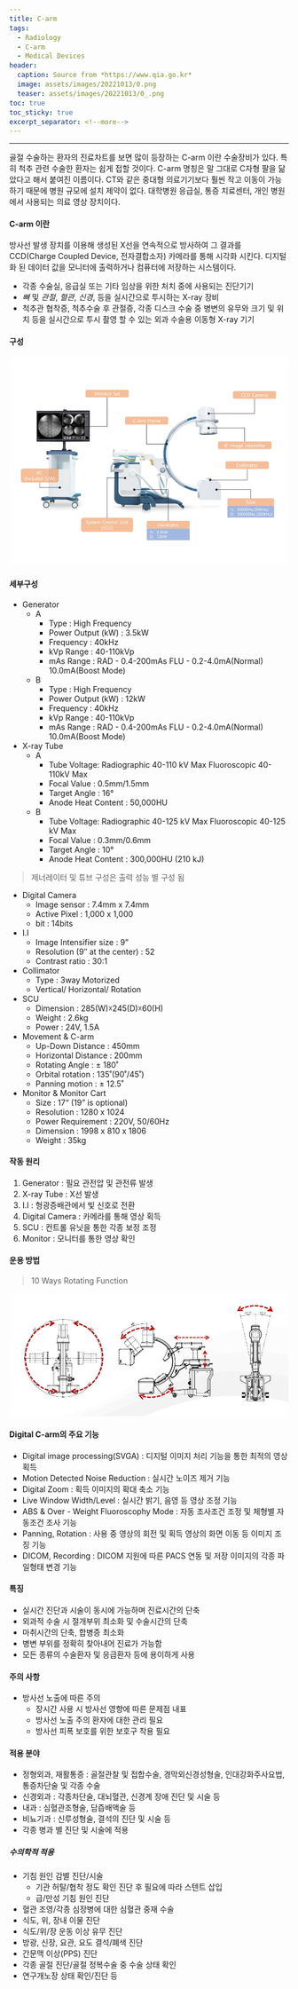 ```yaml
---
title: C-arm
tags:
  - Radiology
  - C-arm
  - Medical Devices
header:
  caption: Source from *https://www.qia.go.kr*
  image: assets/images/20221013/0.png
  teaser: assets/images/20221013/0_.png
toc: true
toc_sticky: true
excerpt_separator: <!--more-->
---
```

---

골절 수술하는 환자의 진료차트를 보면 많이 등장하는 C-arm 이란 수술장비가 있다.
특히 척추 관련 수술한 환자는 쉽게 접할 것이다.
C-arm 명칭은 말 그대로 C자형 팔을 닮았다고 해서 붙여진 이름이다.
CT와 같은 중대형 의료기기보다 훨씬 작고 이동이 가능하기 때문에 병원 규모에 설치 제약이 없다.
대학병원 응급실, 통증 치료센터, 개인 병원에서 사용되는 의료 영상 장치이다. 

#### C-arm 이란

방사선 발생 장치를 이용해 생성된 X선을 연속적으로 방사하여 그 결과를 CCD(Charge Coupled Device, 전자결합소자) 카메라를 통해 시각화 시킨다.
디지털화 된 데이터 값을 모니터에 출력하거나 컴퓨터에 저장하는 시스템이다.

- 각종 수술실, 응급실 또는 기타 임상을 위한 처치 중에 사용되는 진단기기
- *뼈* 및 *관절*, *혈관*, *신경*, 등을 실시간으로 투시하는 X-ray 장비
- 척추관 협착증, 척추수술 후 관절증, 각종 디스크 수술 중 병변의 유무와 크기 및 위치 등을 실시간으로 투시 촬영 할 수 있는 외과 수술용 이동형 X-ray 기기

#### 구성

![](/assets/images/20221013/1.jpg)

#### 세부구성

- Generator
  - A
    - Type : High Frequency
    - Power Output (kW) : 3.5kW
    - Frequency : 40kHz
    - kVp Range : 40-110kVp
    - mAs Range : RAD - 0.4-200mAs  FLU - 0.2-4.0mA(Normal)  10.0mA(Boost Mode)
  - B
      - Type : High Frequency
      - Power Output (kW) : 12kW
      - Frequency : 40kHz
      - kVp Range : 40-110kVp
      - mAs Range : RAD - 0.4-200mAs  FLU - 0.2-4.0mA(Normal)  10.0mA(Boost Mode)
- X-ray Tube
  - A
    - Tube Voltage: Radiographic 40-110 kV Max  Fluoroscopic 40-110kV Max
    - Focal Value : 0.5mm/1.5mm
    - Target Angle : 16°
    - Anode Heat Content : 50,000HU
  - B
    - Tube Voltage: Radiographic 40-125 kV Max  Fluoroscopic 40-125 kV Max
    - Focal Value : 0.3mm/0.6mm
    - Target Angle : 10°
    - Anode Heat Content : 300,000HU (210 kJ)

> 제너레이터 및 튜브 구성은 출력 성능 별 구성 됨

- Digital Camera
  - Image sensor : 7.4mm x 7.4mm
  - Active Pixel : 1,000 x 1,000
  - bit : 14bits
- I.I
  - Image Intensifier size : 9”
  - Resolution (9″ at the center) : 52
  - Contrast ratio : 30:1
- Collimator
  - Type : 3way Motorized
  - Vertical/ Horizontal/ Rotation
- SCU
  - Dimension : 285(W)☓245(D)☓60(H)
  - Weight : 2.6kg
  - Power : 24V, 1.5A
- Movement & C-arm
  - Up-Down Distance : 450mm
  - Horizontal Distance : 200mm
  - Rotating Angle : ± 180˚
  - Orbital rotation : 135˚(90˚/45˚)
  - Panning motion : ± 12.5˚
- Monitor & Monitor Cart
  - Size : 17“ (19” is optional)
  - Resolution : 1280 x 1024
  - Power Requirement : 220V, 50/60Hz
  - Dimension : 1998 x 810 x 1806
  - Weight : 35kg

#### 작동 원리

1. Generator : 필요 관전압 및 관전류 발생
2. X-ray Tube : X선 발생
3. I.I : 형광증배관에서 빛 신호로 전환
4. Digital Camera : 카메라를 통해 영상 획득
5. SCU : 컨트롤 유닛을 통한 각종 보정 조정
6. Monitor : 모니터를 통한 영상 확인

#### 운용 방법

> 10 Ways Rotating Function

![](/assets/images/20221013/2.jpg)

#### Digital C-arm의 주요 기능

- Digital image processing(SVGA) : 디지털 이미지 처리 기능을 통한 최적의 영상 획득
- Motion Detected Noise Reduction : 실시간 노이즈 제거 기능
- Digital Zoom : 획득 이미지의 확대 축소 기능
- Live Window Width/Level : 실시간 밝기, 음영 등 영상 조정 기능
- ABS & Over - Weight Fluoroscophy Mode : 자동 조사조건 조정 및 체형별 자동조건 조사 기능
- Panning, Rotation : 사용 중 영상의 회전 및 획득 영상의 화면 이동 등 이미지 조징 기능
- DICOM, Recording : DICOM 지원에 따른 PACS 연동 및 저장 이미지의 각종 파일형태 변경 기능

#### 특징

- 실시간 진단과 시술이 동시에 가능하며 진료시간의 단축
- 외과적 수술 시 절개부위 최소화 및 수술시간의 단축
- 마취시간의 단축, 합병증 최소화
- 병변 부위를 정확히 찾아내어 진료가 가능함
- 모든 종류의 수술환자 및 응급환자 등에 용이하게 사용

#### 주의 사항

- 방사선 노출에 따른 주의
  - 장시간 사용 시 방사선 영향에 따른 문제점 내표
  - 방사선 노출 주의 환자에 대한 관리 필요
  - 방사선 피폭 보호를 위한 보호구 착용 필요

#### 적용 분야

- 정형외과, 재활통증 : 골절관찰 및 접합수술, 경막외신경성형술, 인대강화주사요법, 통증차단술 및 각종 수술
- 신경외과 : 각종차단술, 대뇌혈관, 신경계 장애 진단 및 시술 등
- 내과 : 심혈관조형술, 담즙배액술 등
- 비뇨기과 : 신루성형술, 결석의 진단 및 시술 등
- 각종 병과 별 진단 및 시술에 적용

##### 수의학적 적용

- 기침 원인 감별 진단/시술
    - 기관 허탈/협착 정도 확인 진단 후 필요에 따라 스텐트 삽입
    - 급/만성 기침 원인 진단
- 혈관 조영/각종 심장병에 대한 심혈관 중재 수술
- 식도, 위, 장내 이물 진단
- 식도/위/장 운동 이상 유무 진단
- 방광, 신장, 요관, 요도 결석/폐색 진단
- 간문맥 이상(PPS) 진단
- 각종 골절 진단/골절 정복수술 중 수술 상태 확인
- 연구개노장 상태 확인/진단 등
